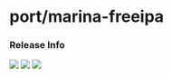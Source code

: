 # port/marina-freeipa

### Release Info
[![](https://images.microbadger.com/badges/version/port/marina-freeipa.svg)](http://microbadger.com/images/port/marina-freeipa "Image info @ microbadger.com")
[![](https://images.microbadger.com/badges/image/port/marina-freeipa.svg)](http://microbadger.com/images/port/marina-freeipa "Image info @ microbadger.com")
[![](https://images.microbadger.com/badges/commit/port/marina-freeipa.svg)](http://microbadger.com/images/port/marina-freeipa "Image info @ microbadger.com")
